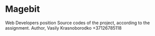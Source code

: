 # Magebit
 Web Developers position 
Source codes of the project, according to the assignment.
Author, Vasily Krasnoborodko +37126785118